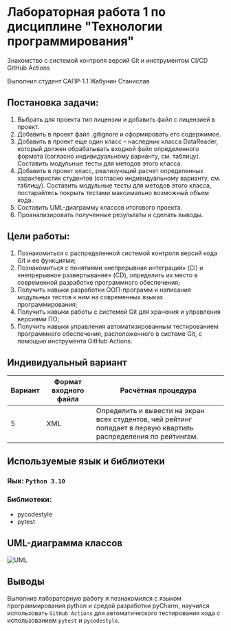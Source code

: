 # Лабораторная работа 1 по дисциплине "Технологии программирования"
Знакомство с системой контроля версий Git и инструментом CI/CD GitHub Actions

Выполнил студент САПР-1.1 Жабунин Станислав

## Постановка задачи:

1. Выбрать для проекта тип лицензии и добавить файл с лицензией в проект.
2. Добавить в проект файл .gitignore и сформировать его содержимое.
3. Добавить в проект еще один класс – наследник класса DataReader, который должен
обрабатывать входной файл определенного формата (согласно индивидуальному варианту, см.
таблицу). Составить модульные тесты для методов этого класса. 
4. Добавить в проект класс, реализующий расчет определенных характеристик студентов
(согласно индивидуальному варианту, см. таблицу). Составить модульные тесты для методов этого
класса, постарайтесь покрыть тестами максимально возможный объем кода. 
5. Составить UML-диаграмму классов итогового проекта.
6. Проанализировать полученные результаты и сделать выводы.

## Цели работы:
1. Познакомиться c распределенной системой контроля версий кода Git и ее функциями;
2. Познакомиться с понятиями «непрерывная интеграция» (CI) и «непрерывное развертывание»
(CD), определить их место в современной разработке программного обеспечения;
3. Получить навыки разработки ООП-программ и написания модульных тестов к ним на
современных языках программирования;
4. Получить навыки работы с системой Git для хранения и управления версиями ПО;
5. Получить навыки управления автоматизированным тестированием программного обеспечения,
расположенного в системе Git, с помощью инструмента GitHub Actions.

## Индивидуальный вариант
| Вариант | Формат входного файла | Расчётная процедура                                                                                               |
|---------|-----------------------|-------------------------------------------------------------------------------------------------------------------|
| 5       | XML                   | Определить и вывести на экран всех студентов, чей рейтинг попадает в первую квартиль распределения по рейтингам.  |
## Используемые язык и библиотеки
### Яык: `Python 3.10`
### Библиотеки:
- pycodestyle
- pytest

## UML-диаграмма классов
![UML](https://github.com/xdhao/PTLab1-2022/blob/main/pt1_uml.drawio.png)

## Выводы
Выполнив лабораторную работу я познакомился с языком программирования python и средой разработки pyCharm, научился использовать `GitHub Actions` для автоматического тестирования кода с использованием `pytest` и `pycodestyle`.

